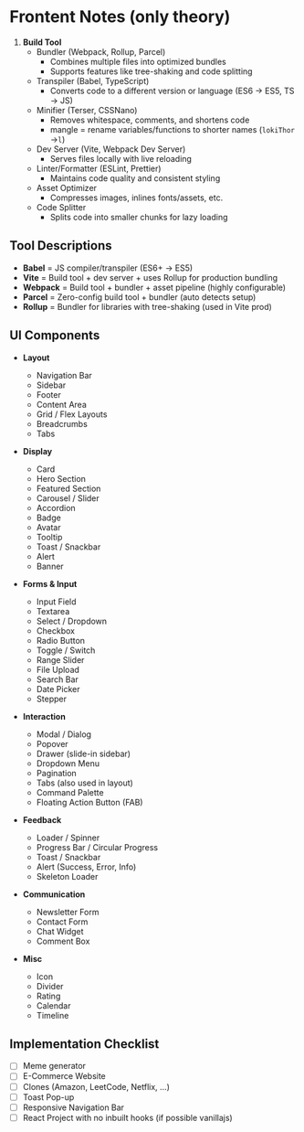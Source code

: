 # Frontent Notes (only theory)

1. **Build Tool**
   - Bundler (Webpack, Rollup, Parcel)
     - Combines multiple files into optimized bundles
     - Supports features like tree-shaking and code splitting
   - Transpiler (Babel, TypeScript)
     - Converts code to a different version or language (ES6 → ES5, TS → JS)
   - Minifier (Terser, CSSNano)
     - Removes whitespace, comments, and shortens code
     - mangle = rename variables/functions to shorter names (`lokiThor` ->`l`)
   - Dev Server (Vite, Webpack Dev Server)
     - Serves files locally with live reloading
   - Linter/Formatter (ESLint, Prettier)
     - Maintains code quality and consistent styling
   - Asset Optimizer
     - Compresses images, inlines fonts/assets, etc.
   - Code Splitter
     - Splits code into smaller chunks for lazy loading

## Tool Descriptions

- **Babel** = JS compiler/transpiler (ES6+ → ES5)
- **Vite** = Build tool + dev server + uses Rollup for production bundling
- **Webpack** = Build tool + bundler + asset pipeline (highly configurable)
- **Parcel** = Zero-config build tool + bundler (auto detects setup)
- **Rollup** = Bundler for libraries with tree-shaking (used in Vite prod)

## UI Components

- **Layout**
  - Navigation Bar
  - Sidebar
  - Footer
  - Content Area
  - Grid / Flex Layouts
  - Breadcrumbs
  - Tabs

- **Display**
  - Card
  - Hero Section
  - Featured Section
  - Carousel / Slider
  - Accordion
  - Badge
  - Avatar
  - Tooltip
  - Toast / Snackbar
  - Alert
  - Banner

- **Forms & Input**
  - Input Field
  - Textarea
  - Select / Dropdown
  - Checkbox
  - Radio Button
  - Toggle / Switch
  - Range Slider
  - File Upload
  - Search Bar
  - Date Picker
  - Stepper

- **Interaction**
  - Modal / Dialog
  - Popover
  - Drawer (slide-in sidebar)
  - Dropdown Menu
  - Pagination
  - Tabs (also used in layout)
  - Command Palette
  - Floating Action Button (FAB)

- **Feedback**
  - Loader / Spinner
  - Progress Bar / Circular Progress
  - Toast / Snackbar
  - Alert (Success, Error, Info)
  - Skeleton Loader

- **Communication**
  - Newsletter Form
  - Contact Form
  - Chat Widget
  - Comment Box

- **Misc**
  - Icon
  - Divider
  - Rating
  - Calendar
  - Timeline

## Implementation Checklist

- [ ] Meme generator
- [ ] E-Commerce Website
- [ ] Clones (Amazon, LeetCode, Netflix, ...)
- [ ] Toast Pop-up
- [ ] Responsive Navigation Bar
- [ ] React Project with no inbuilt hooks (if possible vanillajs)
